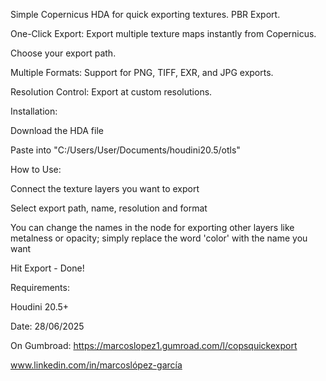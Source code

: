 Simple Copernicus HDA for quick exporting textures. PBR Export.

One-Click Export: Export multiple texture maps instantly from Copernicus.

Choose your export path.

Multiple Formats: Support for PNG, TIFF, EXR, and JPG exports.

Resolution Control: Export at custom resolutions.


Installation:





Download the HDA file



Paste into "C:/Users/User/Documents/houdini20.5/otls"

How to Use:





Connect the texture layers you want to export



Select export path, name, resolution and format

You can change the names in the node for exporting other layers like metalness or opacity; simply replace the word 'color' with the name you want

Hit Export - Done!

Requirements:





Houdini 20.5+



Date: 28/06/2025

On Gumbroad: https://marcoslopez1.gumroad.com/l/copsquickexport

www.linkedin.com/in/marcoslópez-garcía
